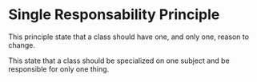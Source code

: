 # Single Responsability Principle

This principle state that a class should have one, and only one, reason to change.

This state that a class should be specialized on one subject and be responsible for only one thing.

